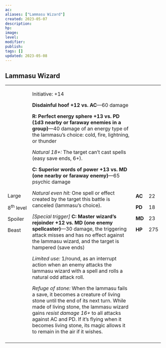 ```yaml
---
ac: 
aliases: ["Lammasu Wizard"]
created: 2023-05-07
description: 
hp: 
image: 
level: 
modifier: 
publish: 
tags: []
updated: 2023-05-08
---
```


## Lammasu Wizard

<table>
<colgroup>
<col style="width: 16%" />
<col style="width: 71%" />
<col style="width: 5%" />
<col style="width: 6%" />
</colgroup>
<tbody>
<tr class="odd">
<td><p>Large</p>
<p>8<sup>th</sup> level</p>
<p>Spoiler</p>
<p>Beast</p></td>
<td><p>Initiative: +14</p>
<p><strong>Disdainful hoof +12 vs. AC</strong>—60 damage</p>
<p><strong>R: Perfect energy sphere +13 vs. PD (1d3 nearby or faraway
enemies in a group)</strong>—40 damage of an energy type of the
lammasu’s choice: cold, fire, lightning, or thunder</p>
<p><em>Natural 18+:</em> The target can’t cast spells (easy save ends,
6+).</p>
<p><strong>C: Superior words of power +13 vs. MD (one nearby or faraway
enemy)</strong>—65 psychic damage</p>
<p><em>Natural even hit:</em> One spell or effect created by the target
this battle is canceled (lammasu’s choice).</p>
<p><em>[Special trigger]</em> <strong>C: Master wizard’s rejoinder +12
vs. MD (one enemy spellcaster)</strong>—30 damage, the triggering attack
misses and has no effect against the lammasu wizard, and the target is
hampered (save ends)</p>
<p><em>Limited use:</em> 1/round, as an interrupt action when an enemy
attacks the lammasu wizard with a spell and rolls a natural odd attack
roll.</p>
<p><em>Refuge of stone:</em> When the lammasu fails a save, it becomes a
creature of living stone until the end of its next turn. While made of
living stone, the lammasu wizard gains <em>resist damage 16+</em> to all
attacks against AC and PD. If it’s flying when it becomes living stone,
its magic allows it to remain in the air if it wishes.</p></td>
<td><p><strong>AC</strong></p>
<p><strong>PD</strong></p>
<p><strong>MD</strong></p>
<p><strong>HP</strong></p></td>
<td><p>22</p>
<p>18</p>
<p>23</p>
<p>275</p></td>
</tr>
<tr class="even">
<td></td>
<td></td>
<td></td>
<td></td>
</tr>
</tbody>
</table>
